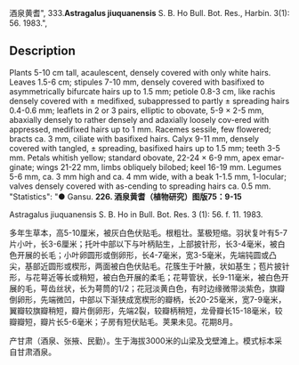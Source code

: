 酒泉黄耆",
333.**Astragalus jiuquanensis** S. B. Ho Bull. Bot. Res., Harbin. 3(1): 56. 1983.",

## Description
Plants 5-10 cm tall, acaulescent, densely covered with only white hairs. Leaves 1.5-6 cm; stipules 7-10 mm, densely covered with basifixed to asymmetrically bifurcate hairs up to 1.5 mm; petiole 0.8-3 cm, like rachis densely covered with ± medifixed, subappressed to partly ± spreading hairs 0.4-0.6 mm; leaflets in 2 or 3 pairs, elliptic to obovate, 5-9 × 2-5 mm, abaxially densely to rather densely and adaxially loosely cov-ered with appressed, medifixed hairs up to 1 mm. Racemes sessile, few flowered; bracts ca. 3 mm, ciliate with basifixed hairs. Calyx 9-11 mm, densely covered with tangled, ± spreading, basifixed hairs up to 1.5 mm; teeth 3-5 mm. Petals whitish yellow; standard obovate, 22-24 × 6-9 mm, apex emar-ginate; wings 21-22 mm, limbs obliquely bilobed; keel 16-19 mm. Legumes 5-6 mm, ca. 3 mm high and ca. 4 mm wide, with a beak 1-1.5 mm, 1-locular; valves densely covered with as-cending to spreading hairs ca. 0.5 mm.
  "Statistics": "● Gansu.
**226. 酒泉黄耆（植物研究）图版75：9-15**

Astragalus jiuquanensis S. B. Ho in Bull. Bot. Res. 3 (1): 56. f. 11. 1983.

多年生草本，高5-10厘米，被灰白色伏贴毛。根粗壮。茎极短缩。羽状复叶有5-7片小叶，长3-6厘米；托叶中部以下与叶柄贴生，上部披针形，长3-4毫米，被白色开展的长毛；小叶卵圆形或倒卵形，长4-7毫米，宽3-5毫米，先端钝圆或凸尖，基部近圆形或楔形，两面被白色伏贴毛。花簇生于叶腋，状如基生；苞片披针形，与花萼近等长或稍短，被白色开展的柔毛；花萼管状，长9-11毫米，被白色开展的毛，萼齿丝状，长为萼筒的1/2；花冠淡黄白色，有时边缘微带淡紫色，旗瓣倒卵形，先端微凹，中部以下渐狭成宽楔形的瓣柄，长20-25毫米，宽7-9毫米，翼瓣较旗瓣稍短，瓣片倒卵形，先端2裂，较瓣柄稍短，龙骨瓣长15-18毫米，较瓣瓣短，瓣片长5-6毫米；子房有短伏贴毛。荚果未见。花期8月。

产甘肃（酒泉、张掖、民勤）。生于海拔3000米的山梁及戈壁滩上。模式标本采自甘肃酒泉。
